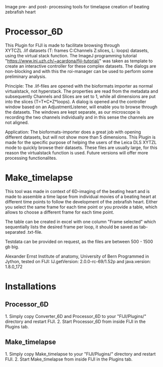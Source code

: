 <!DOCTYPE html>
<html>
<head>
Image pre- and post- processing tools for timelapse creation of beating zebrafish heart 
</head>
<body>

<h1> Processor_6D  </h1>
<p>

This Plugin for FIJI is made to facilitate browsing through <br> XYTCZL .lif datasets (T: frames C:Channels Z:slices, L: loops) datasets, using the virtual stack function. 
The ImageJ programming tutorial "https://www.ini.uzh.ch/~acardona/fiji-tutorial/" was taken as template to create an interactive controller for these 
complex datasets. The dialogs are non-blocking and with this the roi-manager can be used to perform some preliminary analysis.
</p>
<p> 
Principle:
The .lif-files are opened with the bioformats importer as normal virtualstack, not hyperstack. 
The properties are read from the metadata and subsequently Channels and Slices are set to 1, while all dimensions
are put into the slices (T=T*C*Z*loops). A dialog is opened and the controller window based on an AdjustmentListener, will enable you to browse through the datasets.  The windows are kept separate, as our microscope is recording the two channels individually and in this sense the channels are not aligned. 
</p>
<p> 
Application: 
The bioformats-importer does a great job with opening different datasets, but will not show more than 5 dimensions. 
This Plugin is made for the specific purpose of helping the users of the Leica DLS XYTZL mode to quickly browse their datasets.  
These files are usually large, for this reason the virtualstack function is used. Future versions will offer more processing functionalites.
</p>
<p> 
<h1> Make_timelapse </h1>

This tool was made in context of 6D-imaging of the beating heart and is made to assemble a time lapse from individual movies of a beating heart at different time points to follow the development of the zebrafish heart. Either you select the same frame for each time point or you provide a table, which allows to choose a different frame for each time point.

The table can be created in excel with one column "Frame selected" which sequentially lists the desired frame per loop, it should be saved as tab-separated .txt-file.

</p>
<p>
Testdata can be provided on request, as the files are between 500 - 1500 gb big. 
</p>
<p> 
Alexander Ernst
Institute of anatomy, University of Bern
Programmed in Jython, tested on FIJI: IJ.getVersion: 2.0.0-rc-69/1.52p   and java.version: 1.8.0_172
</p>
<h1> Installations </h1>
<h2> Processor_6D  </h2>
<p>
1. Simply copy Converter_6D and Processor_6D to your "FIJI/Plugins/" directory and restart FIJI. 
2. Start Processor_6D from inside FIJI in the Plugins tab.   
</p>
  
<h2> Make_timelapse </h2>
<p>
1. Simply copy Make_timelapse to your "FIJI/Plugins/" directory and restart FIJI. 
2. Start Make_timelapse from inside FIJI in the Plugins tab.   
</p>
  
</body>
</html>
